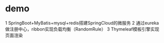 # demo
1 SpringBoot+MyBatis+mysql+redis搭建SpringCloud的微服务
2 通过eureka做注册中心，ribbon实现负载均衡（RandomRule）
3 Thymeleaf模板引擎实现页面渲染
